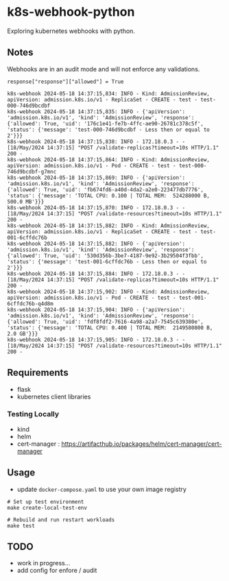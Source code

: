 # k8s-webhook-python

Exploring kubernetes webhooks with python.

## Notes

Webhooks are in an audit mode and will not enforce any validations.

`response["response"]["allowed"] = True`

```
k8s-webhook 2024-05-18 14:37:15,834: INFO - Kind: AdmissionReview, apiVersion: admission.k8s.io/v1 - ReplicaSet - CREATE - test - test-000-746d9bcdbf
k8s-webhook 2024-05-18 14:37:15,835: INFO - {'apiVersion': 'admission.k8s.io/v1', 'kind': 'AdmissionReview', 'response': {'allowed': True, 'uid': '176c1e41-fe7b-4ffc-ae90-26781c378c5f', 'status': {'message': 'test-000-746d9bcdbf - Less then or equal to 2'}}}
k8s-webhook 2024-05-18 14:37:15,838: INFO - 172.18.0.3 - - [18/May/2024 14:37:15] "POST /validate-replicas?timeout=10s HTTP/1.1" 200 -
k8s-webhook 2024-05-18 14:37:15,864: INFO - Kind: AdmissionReview, apiVersion: admission.k8s.io/v1 - Pod - CREATE - test - test-000-746d9bcdbf-g7mnc
k8s-webhook 2024-05-18 14:37:15,869: INFO - {'apiVersion': 'admission.k8s.io/v1', 'kind': 'AdmissionReview', 'response': {'allowed': True, 'uid': 'fb674fd6-a40d-4da2-a2e0-223477db7776', 'status': {'message': 'TOTAL CPU: 0.100 | TOTAL MEM:  524288000 B, 500.0 MB'}}}
k8s-webhook 2024-05-18 14:37:15,870: INFO - 172.18.0.3 - - [18/May/2024 14:37:15] "POST /validate-resources?timeout=10s HTTP/1.1" 200 -
k8s-webhook 2024-05-18 14:37:15,882: INFO - Kind: AdmissionReview, apiVersion: admission.k8s.io/v1 - ReplicaSet - CREATE - test - test-001-6cffdc76b
k8s-webhook 2024-05-18 14:37:15,882: INFO - {'apiVersion': 'admission.k8s.io/v1', 'kind': 'AdmissionReview', 'response': {'allowed': True, 'uid': '530d356b-3be7-4187-9e92-3b29504f3fbb', 'status': {'message': 'test-001-6cffdc76b - Less then or equal to 2'}}}
k8s-webhook 2024-05-18 14:37:15,884: INFO - 172.18.0.3 - - [18/May/2024 14:37:15] "POST /validate-replicas?timeout=10s HTTP/1.1" 200 -
k8s-webhook 2024-05-18 14:37:15,902: INFO - Kind: AdmissionReview, apiVersion: admission.k8s.io/v1 - Pod - CREATE - test - test-001-6cffdc76b-q4d8m
k8s-webhook 2024-05-18 14:37:15,904: INFO - {'apiVersion': 'admission.k8s.io/v1', 'kind': 'AdmissionReview', 'response': {'allowed': True, 'uid': 'fdf8fdf2-7616-4a98-a2a7-7545c639380e', 'status': {'message': 'TOTAL CPU: 0.400 | TOTAL MEM:  2149580800 B, 2.0 GB'}}}
k8s-webhook 2024-05-18 14:37:15,905: INFO - 172.18.0.3 - - [18/May/2024 14:37:15] "POST /validate-resources?timeout=10s HTTP/1.1" 200 -
```

## Requirements

- flask
- kubernetes client libraries

### Testing Locally

- kind
- helm
- cert-manager : https://artifacthub.io/packages/helm/cert-manager/cert-manager

## Usage

- update `docker-compose.yaml` to use your own image registry

```
# Set up test environment
make create-local-test-env

# Rebuild and run restart workloads
make test

```

## TODO

- work in progress...
- add config for enfore / audit
